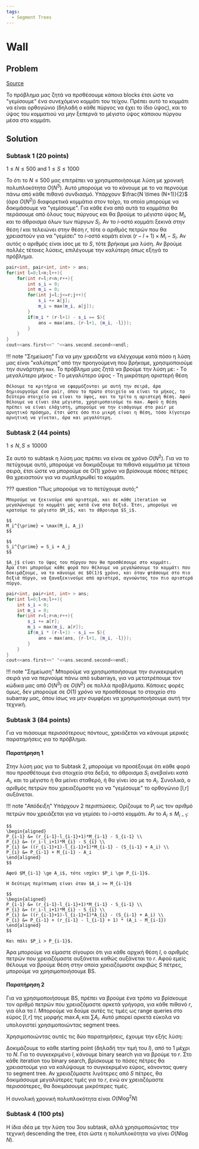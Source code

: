```yaml
---
tags:
  - Segment Trees
---
```

# Wall
## Problem
[Source](https://jboi2022.lrmd.ro/document/day2/wall.pdf)

Το πρόβλημα μας ζητά να πρσθέσουμε κάποια blocks έτσι ώστε να "γεμίσουμε" ένα συνεχόμενο κομμάτι του τείχου. Πρέπει αυτό το κομμάτι να είναι ορθογώνιο (δηλαδή ο κάθε πύργος να έχει το ίδιο ύψος), και το ύψος του κομματιού να μην ξεπερνά το μέγιστο ύψος κάποιου πύργου μέσα στο κομμάτι.

## Solution
### Subtask 1 (20 points)
$1 \le N \le 500$ and $1 \le S \le 1000$

Το ότι το $N \le 500$ μας επιτρέπει να χρησιμοποιήσουμε λύση με χρονική πολυπλοκότητα $O(N^3)$. Αυτό μπορούμε να το κάνουμε με το να περνούμε πάνω από κάθε πιθανό συνδιασμό. Υπάρχουν $\frac{N \times (N+1)}{2}$ (άρα $O(N^2)$) διαφορετικά κομμάτια στον τοίχο, τα οποία μπορούμε να δοκιμάσουμε να "γεμίσουμε". Για κάθε ένα από αυτά τα κομμάτια θα περάσουμε από όλους τους πύργους και θα βρούμε το μέγιστο ύψος $M_i$, και το άθροισμα όλων των πύργων $S_i$. Αν το $i$-οστό κομμάτι ξεκινά στην θέση $l$ και τελειώνει στην θέση $r$, τότε ο αριθμός πετρών που θα χρειαστούν για να "γεμίσει" το $i$-οστό κομάτι είναι $(r-l+1)\times M_i - S_i$. Αν αυτός ο αριθμός είναι ίσος με το $S$, τότε βρήκαμε μια λύση. Αν βρούμε πολλές τέτοιες λύσεις, επιλέγουμε την καλύτερη όπως εξηγά το πρόβλημα.

```cpp
pair<int, pair<int, int> > ans;
for(int l=0;l<n;l++){
	for(int r=l;r<n;r++){
		int s_i = 0;
		int m_i = 0;
		for(int j=l;j<=r;j++){
			s_i += a[j];
			m_i = max(m_i, a[j]);
		}
		if(m_i * (r-l+1) - s_i == S){
			ans = max(ans, {r-l+1, {m_i, -l}});
		}
	}
}
cout<<ans.first<<" "<<ans.second.second<<endl;
```
!!! note "Σημείωση"
	Για να μην χρειάζετε να ελέγχουμε κατά πόσο η λύση μας είναι "καλύτερη" από την προηγούμενη που βρήκαμε, χρησιμοποιούμε την συνάρτηση `max`.
	Το πρόβλημα μας ζητά να βρούμε την λύση με:
	- Tο μεγαλύτερο μήκος
	- Tο μεγαλύτερο ύψος
	- Tη μικρότερη αριστερή θέση

	Θέλουμε τα κριτήρια να εφαρμόζονται με αυτή την σειρά, άρα δημιουργούμε ένα pair, όπου το πρώτο στοιχείο να είναι το μήκος, το δεύτερο στοιχείο να είναι το ύψος, και το τρίτο η αριστερή θέση. Αφού θέλουμε να είναι όλα μέγιστα, χρησιμοποιούμε το max. Αφού η θέση πρέπει να είναι ελάχιστη, μπορούμε να την εισάγουμε στο pair με αρνητικό πρόσημο, έτσι ώστε όσο πιο μικρή είναι η θέση, τόσο λίγοτερο αρνητική να γίνεται, άρα και μεγαλύτερη.

### Subtask 2 (44 points)
$1 \le N,S \le 10000$

Σε αυτό το subtask η λύση μας πρέπει να είναι σε χρόνο $O(N^2)$. Για να το πετύχουμε αυτό, μπορούμε να δοκιμάζουμε τα πιθανά κομμάτια με τέτοια σειρά, έτσι ώστε να μπορούμε σε Ο(1) χρόνο να βρίσκουμε πόσες πέτρες θα χρειαστούν για να συμπληρωθεί το κομμάτι.


??? question "Πως μπορούμε να το πετύχουμε αυτό;"

	Μπορούμε να ξεκινούμε από αριστερά, και σε κάθε iteration να μεγαλώνουμε το κομμάτι μας κατά ένα στα δεξιά. Έτσι, μπορούμε να κρατούμε το μέγιστο $M_i$, και το άθροισμα $S_i$.

	$$
	M_i^{\prime} = \max(M_i, A_j)
	$$

	$$
	S_i^{\prime} = S_i + A_j
	$$

	$A_j$ είναι το ύψος του πύργου που θα προσθέσουμε στο κομμάτι.
	Άρα έτσι μπορούμε κάθε φορά που θέλουμε να μεγαλώσουμε το κομμάτι που δοκιμάζουμε, να το κάνουμε σε $O(1)$ χρόνο, και όταν φτάσουμε στο πιο δεξιά πύργο, να ξαναξεκινούμε από αριστερά, αγνoώντας τον πιο αριστερά πύργο.

```cpp
pair<int, pair<int, int> > ans;
for(int l=0;l<n;l++){
	int s_i = 0;
	int m_i = 0;
	for(int r=l;r<n;r++){
		s_i += a[r];
		m_i = max(m_i, a[r]);
		if(m_i * (r-l+1) - s_i == S){
			ans = max(ans, {r-l+1, {m_i, -l}});
		}
	}
}
cout<<ans.first<<" "<<ans.second.second<<endl;
```
!!! note "Σημείωση"
	Μπορούμε να χρησιμοποιήσουμε την συγκεκριμένη σειρά για να περνούμε πάνω από subarrays, για να μετατρέπουμε τον κώδικα μας από $O(N^3)$ σε $O(N^2)$ σε πολλά προβλήματα. Κάποιες φορές όμως, δεν μπορούμε σε $O(1)$ χρόνο να προσθέσουμε το στοιχείο στο subarray μας, όπου ίσως να μην συμφέρει να χρησιμοποιήσουμε αυτή την τεχνική.


### Subtask 3 (84 points)
Για να πιάσουμε περισσότερους πόντους, χρειάζεται να κάνουμε μερικές παρατηρήσεις για το πρόβλημα.
#### Παρατήρηση 1
Στην λύση μας για το Subtask 2, μπορούμε να προσέξουμε ότι κάθε φορά που προσθέτουμε ένα στοιχείο στα δεξιά, το άθροισμα $S_i$ ανεβαίνει κατά $A_i$, και το μέγιστο ή θα μείνει σταθερό, ή θα γίνει ίσο με το $A_i$. Συνολικά, ο αριθμός πετρών που χρειαζόμαστε για να "γεμίσουμε" το ορθογώνιο [l,r] αυξάνεται.

!!! note "Απόδειξη"
	Υπάρχουν 2 περιπτώσεις. Ορίζουμε το $P_i$ ως τον αριθμό πετρών που χρειάζεται για να γεμίσει το $i$-οστό κομμάτι. Αν το $A_i \le M_{i-1}$:

	$$
	\begin{aligned}
	P_{i-1} &= (r_{i-1}-l_{i-1}+1)*M_{i-1} - S_{i-1} \\ 
	P_{i} &= (r_i-l_i+1)*M_{i} - S_{i} \\
	P_{i} &= ((r_{i-1}+1)-l_{i-1}+1)*M_{i-1} - (S_{i-1} + A_i) \\ 
	P_{i} &= P_{i-1} + M_{i-1} - A_i
	\end{aligned}
	$$

	Αφού $M_{i-1} \ge A_i$, τότε ισχύει $P_i \ge P_{i-1}$.

	Η δεύτερη περίπτωση είναι όταν $A_i >= M_{i-1}$

	$$
	\begin{aligned}
	P_{i-1} &= (r_{i-1}-l_{i-1}+1)*M_{i-1} - S_{i-1} \\ 
	P_{i} &= (r_i-l_i+1)*M_{i} - S_{i} \\
	P_{i} &= ((r_{i-1}+1)-l_{i-1}+1)*A_{i} - (S_{i-1} + A_i) \\ 
	P_{i} &= P_{i-1} + (r_{i-1} - l_{i-1} + 1) * (A_i - M_{i-1})
	\end{aligned}
	$$

	Και πάλι $P_i > P_{i-1}$.

Άρα μπορούμε να είμαστε σίγουροι ότι για κάθε αρχική θέση $l$, o αριθμός πετρών που χρειαζόμαστε αυξάνεται καθώς αυξάνεται το $r$. Αφού εμείς θέλουμε να βρούμε θέση στην οποία χρειαζόμαστε ακριβώς $S$ πέτρες, μπορούμε να χρησιμοποιήσουμε BS.
#### Παρατήρηση 2
Για να χρησιμοποιήσουμε BS, πρέπει να βρούμε ένα τρόπο να βρίσκουμε τον αριθμό πετρών που χρειαζόμαστε αρκετά γρήγορα, για κάθε πιθανό $r$, για όλα τα $l$. Μπορούμε να δούμε αυτές τις τιμές ως range queries στο εύρος $[l,r]$ της μορφής $\max{A_i}$ και $\sum{A_i}$.
Αυτό μπορεί αρκετά εύκολα να υπολογιστεί χρησιμοποιώντας segment trees.

Χρησιμοποιώντας αυτές τις δύο παρατηρήσεις, έχουμε την εξής λύση:

Δοκιμάζουμε το κάθε starting point (δηλαδή την τιμή του $l$), από το 1 μέχρι το $N$.
Για το συγκεκριμένο $l$, κάνουμε binary search για να βρούμε το $r$.
Στο κάθε iteration του binary search, βρίσκουμε το πόσες πέτρες θα χρειαστούμε για να καλύψουμε το συγκεκριμένο εύρος, κάνοντας query το segment tree. Αν χρειαζόμαστε λιγότερες από $S$ πέτρες, θα δοκιμάσουμε μεγαλύτερες τιμές για το $r$, ενώ αν χρειαζόμαστε περισσότερες, θα δοκιμάσουμε μικρότερες τιμές.

Η συνολική χρονική πολυπλοκότητα είναι $O(N\log^2N)$
### Subtask 4 (100 pts)
Η ίδια ιδέα με την λύση του 3ου subtask, αλλά χρησιμοποιώντας την τεχνική descending the tree, έτσι ώστε η πολυπλοκότητα να γίνει $O(N\log N)$.
